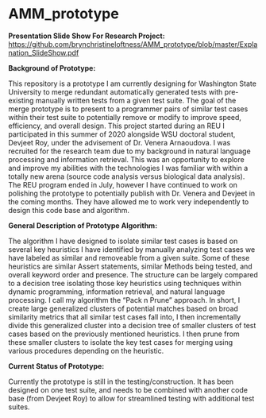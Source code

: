 # AMM_prototype

**Presentation Slide Show For Research Project:**
https://github.com/brynchristineloftness/AMM_prototype/blob/master/Explanation_SlideShow.pdf

**Background of Prototype:**

This repository is a prototype I am currently designing for Washington State University to merge redundant automatically generated tests with pre-existing manually written tests from a given test suite. The goal of the merge prototype is to present to a programmer pairs of similar test cases within their test suite to potentially remove or modify to improve speed, efficiency, and overall design. This project started during an REU I participated in this summer of 2020 alongside WSU doctoral student, Devjeet Roy, under the advisement of Dr. Venera Arnaoudova. I was recruited for the research team due to my background in natural language processing and information retrieval. This was an opportunity to explore and improve my abilities with the technologies I was familiar with within a totally new arena (source code analysis versus biological data analysis). The REU program ended in July, however I have continued to work on polishing the prototype to potentially publish with Dr. Venera and Devjeet in the coming months. They have allowed me to work very independently to design this code base and algorithm. 

**General Description of Prototype Algorithm:**

The algorithm I have designed to isolate similar test cases is based on several key heuristics I have identified by manually analyzing test cases we have labeled as similar and removeable from a given suite. Some of these heuristics are similar Assert statements, similar Methods being tested, and overall keyword order and presence. The structure can be largely compared to a decision tree isolating those key heuristics using techniques within dynamic programming, information retrieval, and natural language processing. I call my algorithm the “Pack n Prune” approach. In short, I create large generalized clusters of potential matches based on broad similarity metrics that all similar test cases fall into, I then incrementally divide this generalized cluster into a decision tree of smaller clusters of test cases based on the previously mentioned heuristics. I then prune from these smaller clusters to isolate the key test cases for merging using various procedures depending on the heuristic. 

**Current Status of Prototype:**

Currently the prototype is still in the testing/construction. It has been designed on one test suite, and needs to be combined with another code base (from Devjeet Roy) to allow for streamlined testing with additional test suites. 
